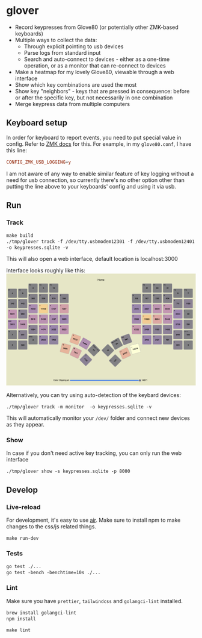 # glover

- Record keypresses from Glove80 (or potentially other ZMK-based keyboards)
- Multiple ways to collect the data:
  - Through explicit pointing to usb devices
  - Parse logs from standard input
  - Search and auto-connect to devices - either as a one-time operation, or as a monitor that can re-connect to devices
- Make a heatmap for my lovely Glove80, viewable through a web interface
- Show which key combinations are used the most
- Show key "neighbors" - keys that are pressed in consequence: before or after the specific key, but not necessarily in one combination
- Merge keypress data from multiple computers

## Keyboard setup

In order for keyboard to report events, you need to put special value in config.
Refer to [ZMK docs](https://zmk.dev/docs/development/usb-logging#enabling-logging-on-older-boards)
for this. For example, in my `glove80.conf`, I have this line:

```conf
CONFIG_ZMK_USB_LOGGING=y
```

I am not aware of any way to enable similar feature of key logging without
a need for usb connection, so currently there's no other option other than
putting the line above to your keyboards' config and using it via usb.

## Run

### Track

```shell
make build
./tmp/glover track -f /dev/tty.usbmodem12301 -f /dev/tty.usbmodem12401 -o keypresses.sqlite -v
```

This will also open a web interface, default location is localhost:3000

Interface looks roughly like this:
![preview](img/preview.png)

Alternatively, you can try using auto-detection of the keybard devices:

```shell
./tmp/glover track -m monitor  -o keypresses.sqlite -v
```

This will automatically monitor your `/dev/` folder and connect new devices as they appear.

### Show

In case if you don't need active key tracking, you can only run the web interface

```shell
./tmp/glover show -s keypresses.sqlite -p 8000
```

## Develop

### Live-reload

For development, it's easy to use [air](https://github.com/air-verse/air). Make sure to install npm to make changes
to the css/js related things.

```shell
make run-dev
```

### Tests

```shell
go test ./...
go test -bench -benchtime=10s ./...
```

### Lint

Make sure you have `prettier`, `tailwindcss` and `golangci-lint` installed.

```shell
brew install golangci-lint
npm install
```

```shell
make lint
```
